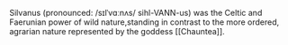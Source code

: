Silvanus (pronounced: /sɪlˈvɑːnʌs/ sihl-VANN-us) was the Celtic and Faerunian power of wild nature,standing in contrast to the more ordered, agrarian nature represented by the goddess [[Chauntea]].